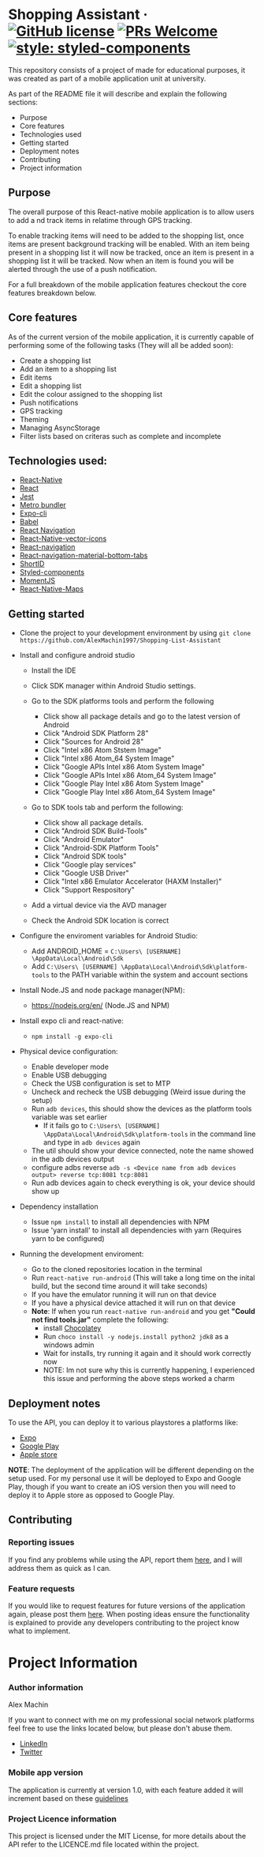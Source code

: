 # Shopping Assistant &middot; [![GitHub license](https://img.shields.io/badge/license-MIT-blue.svg)](https://github.com/AlexMachin1997/Food-Allergy-Mobile-Application/README.md) [![PRs Welcome](https://img.shields.io/badge/PRs-welcome-brightgreen.svg?style=flat-square)](http://makeapullrequest.com) [![style: styled-components](https://img.shields.io/badge/style-%F0%9F%92%85%20styled--components-orange.svg?colorB=daa357&colorA=db748e)](https://github.com/styled-components/styled-components)

This repository consists of a project of made for educational purposes, it was created as part of a mobile application unit at university.

As part of the README file it will describe and explain the following sections:

- Purpose
- Core features
- Technologies used
- Getting started
- Deployment notes
- Contributing
- Project information

## Purpose

The overall purpose of this React-native mobile application is to allow users to add a nd track items in relatime through GPS tracking.

To enable tracking items will need to be added to the shopping list, once items are present background tracking will be enabled. With an item being present in a shopping list it will now be tracked, once an item is present in a shopping list it will be tracked. Now when an item is found you will be alerted through the use of a push notification.

For a full breakdown of the mobile application features checkout the core features breakdown below.

## Core features

As of the current version of the mobile application, it is currently capable of performing some of the following tasks (They will all be added soon):

- Create a shopping list
- Add an item to a shopping list
- Edit items
- Edit a shopping list
- Edit the colour assigned to the shopping list
- Push notifications
- GPS tracking
- Theming
- Managing AsyncStorage
- Filter lists based on criteras such as complete and incomplete

## Technologies used:

- [React-Native](https://facebook.github.io/react-native/)
- [React](https://reactjs.org/)
- [Jest](https://jestjs.io/)
- [Metro bundler](https://github.com/facebook/metro)
- [Expo-cli](https://docs.expo.io/versions/latest/workflow/expo-cli/)
- [Babel](https://babeljs.io/)
- [React Navigation](https://reactnavigation.org/)
- [React-Native-vector-icons](https://github.com/oblador/react-native-vector-icons)
- [React-navigation](https://reactnavigation.org/)
- [React-navigation-material-bottom-tabs](https://github.com/react-navigation/react-navigation-material-bottom-tabs)
- [ShortID](https://github.com/dylang/shortid)
- [Styled-components](https://github.com/styled-components/styled-components)
- [MomentJS](https://github.com/moment/moment/)
- [React-Native-Maps](https://github.com/react-native-community/react-native-maps)

## Getting started

- Clone the project to your development environment by using `git clone https://github.com/AlexMachin1997/Shopping-List-Assistant`

- Install and configure android studio

  - Install the IDE

  - Click SDK manager within Android Studio settings.

  - Go to the SDK platforms tools and perform the following

    - Click show all package details and go to the latest version of Android
    - Click "Android SDK Platform 28"
    - Click "Sources for Android 28"
    - Click "Intel x86 Atom Ststem Image"
    - Click "Intel x86 Atom_64 System Image"
    - Click "Google APIs Intel x86 Atom System Image"
    - Click "Google APIs Intel x86 Atom_64 System Image"
    - Click "Google Play Intel x86 Atom System Image"
    - Click "Google Play Intel x86 Atom_64 System Image"

  - Go to SDK tools tab and perform the following:

    - Click show all package details.
    - Click "Android SDK Build-Tools"
    - Click "Android Emulator"
    - Click "Android-SDK Platform Tools"
    - Click "Android SDK tools"
    - Click "Google play services"
    - Click "Google USB Driver"
    - Click "Intel x86 Emulator Accelerator (HAXM Installer)"
    - Click "Support Respository"

  - Add a virtual device via the AVD manager
  - Check the Android SDK location is correct

- Configure the enviroment variables for Android Studio:

  - Add ANDROID_HOME = `C:\Users\ [USERNAME] \AppData\Local\Android\Sdk`
  - Add `C:\Users\ [USERNAME] \AppData\Local\Android\Sdk\platform-tools` to the PATH variable within the system and account sections

- Install Node.JS and node package manager(NPM):

  - https://nodejs.org/en/ (Node.JS and NPM)

- Install expo cli and react-native:

  - `npm install -g expo-cli`

- Physical device configuration:
  - Enable developer mode
  - Enable USB debugging
  - Check the USB configuration is set to MTP
  - Uncheck and recheck the USB debugging (Weird issue during the setup)
  - Run `adb devices`, this should show the devices as the platform tools variable was set earlier
    - If it fails go to `C:\Users\ [USERNAME] \AppData\Local\Android\Sdk\platform-tools` in the command line and type in `adb devices` again
  - The util should show your device connected, note the name showed in the adb devices output
  - configure adbs reverse `adb -s <Device name from adb devices output> reverse tcp:8081 tcp:8081`
  - Run adb devices again to check everything is ok, your device should show up

* Dependency installation

  - Issue `npm install` to install all dependencies with NPM
  - Issue 'yarn install' to install all dependencies with yarn (Requires yarn to be configured)

* Running the development enviroment:
  - Go to the cloned repositories location in the terminal
  - Run `react-native run-android` (This will take a long time on the inital build, but the second time around it will take seconds)
  - If you have the emulator running it will run on that device
  - If you have a physical device attached it will run on that device
  - **Note**: If when you run `react-native run-android` and you get **"Could not find tools.jar"** complete the following:
    - install [Chocolatey](https://chocolatey.org/)
    - Run `choco install -y nodejs.install python2 jdk8` as a windows admin
    - Wait for installs, try running it again and it should work correctly now
    - NOTE: Im not sure why this is currently happening, I experienced this issue and performing the above steps worked a charm

## Deployment notes

To use the API, you can deploy it to various playstores a platforms like:

- [Expo](https://expo.io/)
- [Google Play](https://play.google.com/store?hl=en_GB)
- [Apple store](https://www.apple.com/uk/ios/app-store/)

**NOTE**: The deployment of the application will be different depending on the setup used. For my personal use it will be deployed to Expo and Google Play, though if you want to create an iOS version then you will need to deploy it to Apple store as opposed to Google Play.

## Contributing

### Reporting issues

If you find any problems while using the API, report them [here](https://github.com/AlexMachin1997/Food-Allergy-Mobile-Application/issues), and I will address them as quick as I can.

### Feature requests

If you would like to request features for future versions of the application again, please post them [here](https://github.com/AlexMachin1997/Food-Allergy-Mobile-Application/issues). When posting ideas ensure the functionality is explained to provide any developers contributing to the project know what to implement.

# Project Information

### Author information

Alex Machin

If you want to connect with me on my professional social network platforms feel free to use the links located below, but please don't abuse them.

- [LinkedIn](https://www.linkedin.com/in/alex-machin/)
- [Twitter](https://twitter.com/AlexMachin97)

### Mobile app version

The application is currently at version 1.0, with each feature added it will increment based on these [guidelines](https://docs.npmjs.com/about-semantic-versioning)

### Project Licence information

This project is licensed under the MIT License, for more details about the API refer to the LICENCE.md file located within the project.
